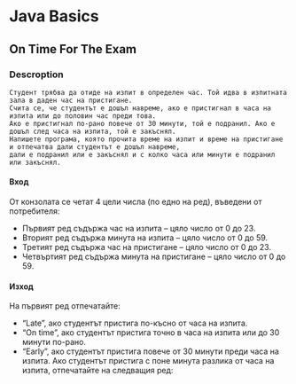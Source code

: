 # Java Basics

## On Time For The Exam

### Descroption
    Студент трябва да отиде на изпит в определен час. Той идва в изпитната зала в даден час на пристигане. 
    Счита се, че студентът е дошъл навреме, ако е пристигнал в часа на изпита или до половин час преди това. 
    Ако е пристигнал по-рано повече от 30 минути, той е подранил. Ако е дошъл след часа на изпита, той е закъснял. 
    Напишете програма, която прочита време на изпит и време на пристигане и отпечатва дали студентът е дошъл навреме,
    дали е подранил или е закъснял и с колко часа или минути е подранил или закъснял. 

#### Вход
От конзолата се четат 4 цели числа (по едно на ред), въведени от потребителя: 
- Първият ред съдържа час на изпита – цяло число от 0 до 23. 
- Вторият ред съдържа минута на изпита – цяло число от 0 до 59. 
- Третият ред съдържа час на пристигане – цяло число от 0 до 23. 
- Четвъртият ред съдържа минута на пристигане – цяло число от 0 до 59.

#### Изход 
На първият ред отпечатайте: 
- “Late”, ако студентът пристига по-късно от часа на изпита. 
- “On time”, ако студентът пристига точно в часа на изпита или до 30 минути по-рано. 
- “Early”, ако студентът пристига повече от 30 минути преди часа на изпита. 
Ако студентът пристига с поне минута разлика от часа на изпита, отпечатайте на следващия ред: